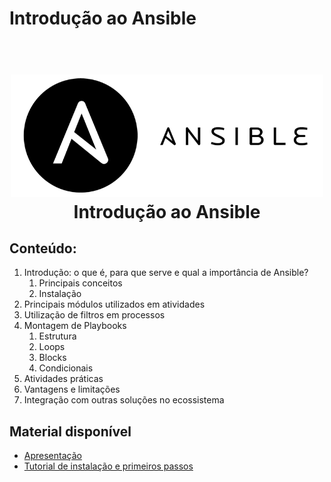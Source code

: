 # Introdução ao Ansible
<h1 align="center">
  <br>
    <img src="ansible-logo.png" style="background-color: #ffffff" alt="Ansible" width="500">
  <br>
  Introdução ao Ansible
  <br>
</h1>

## Conteúdo:
1. Introdução: o que é, para que serve e qual a importância de Ansible?
   1. Principais conceitos
   2. Instalação
2. Principais módulos utilizados em atividades
3. Utilização de filtros em processos
4. Montagem de Playbooks
   1. Estrutura
   2. Loops
   3. Blocks
   4. Condicionais
5. Atividades práticas
6. Vantagens e limitações
7. Integração com outras soluções no ecossistema

## Material disponível

- [Apresentação](.)
- [Tutorial de instalação e primeiros passos](.)

